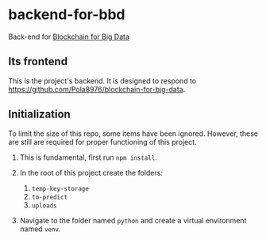 # backend-for-bbd

Back-end for [Blockchain for Big Data](https://github.com/Pola8976/blockchain-for-big-data)

## Its frontend

This is the project's backend. It is designed to respond to https://github.com/Pola8976/blockchain-for-big-data.

## Initialization

To limit the size of this repo, some items have been ignored. However, these are still are required for proper functioning of this project.

1. This is fundamental, first run `npm install`.
2. In the root of this project create the folders:

   1. `temp-key-storage`
   2. `to-predict`
   3. `uploads`

3. Navigate to the folder named `python` and create a virtual environment named `venv`.
